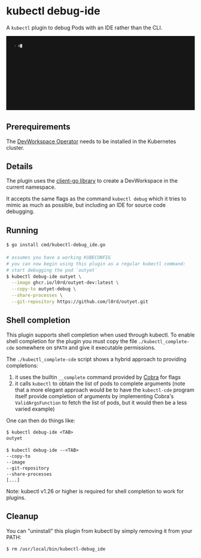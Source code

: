 # kubectl debug-ide

A `kubectl` plugin to debug Pods with an IDE rather than the CLI.

![kubectl debug-ide in action](img/demo.gif)

## Prerequirements

The [DevWorkspace Operator](https://github.com/devfile/devworkspace-operator/tree/main) needs to be installed in the
Kubernetes cluster.

## Details

The plugin uses the [client-go library](https://github.com/kubernetes/client-go/tree/master/tools/clientcmd) to create a DevWorkspace in the current namespace.

It accepts the same flags as the command `kubectl debug` which it tries to mimic as much as possible, but including an IDE for source code debugging.

## Running

```sh
$ go install cmd/kubectl-debug_ide.go

# assumes you have a working KUBECONFIG
# you can now begin using this plugin as a regular kubectl command:
# start debugging the pod `outyet`
$ kubectl debug-ide outyet \
  --image ghcr.io/l0rd/outyet-dev:latest \
  --copy-to outyet-debug \
  --share-processes \
  --git-repository https://github.com/l0rd/outyet.git
```

## Shell completion

This plugin supports shell completion when used through kubectl. To enable shell completion for the plugin
you must copy the file `./kubectl_complete-cde` somewhere on `$PATH` and give it executable permissions.

The `./kubectl_complete-cde` script shows a hybrid approach to providing completions:
1. it uses the builtin `__complete` command provided by [Cobra](https://github.com/spf13/cobra) for flags
1. it calls `kubectl` to obtain the list of pods to complete arguments (note that a more elegant approach would be to have the `kubectl-cde` program itself provide completion of arguments by implementing Cobra's `ValidArgsFunction` to fetch the list of pods, but it would then be a less varied example)

One can then do things like:
```
$ kubectl debug-ide <TAB>
outyet

$ kubectl debug-ide --<TAB>
--copy-to
--image
--git-repository
--share-processes
[...]
```

Note: kubectl v1.26 or higher is required for shell completion to work for plugins.

## Cleanup

You can "uninstall" this plugin from kubectl by simply removing it from your PATH:

    $ rm /usr/local/bin/kubectl-debug_ide
